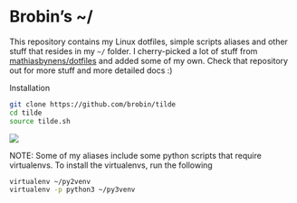 # Brobin’s ~/

This repository contains my Linux dotfiles, simple scripts aliases and other stuff that resides in my `~/` folder. I cherry-picked a lot of stuff from [mathiasbynens/dotfiles](https://github.com/mathiasbynens/dotfiles) and added some of my own. Check that repository out for more stuff and more detailed docs :)

Installation

```bash
git clone https://github.com/brobin/tilde
cd tilde
source tilde.sh
```

![](http://i.imgur.com/gHnNUYa.png)

NOTE: Some of my aliases include some python scripts that require virtualenvs. To install the virtualenvs, run the following

```bash
virtualenv ~/py2venv
virtualenv -p python3 ~/py3venv
```
